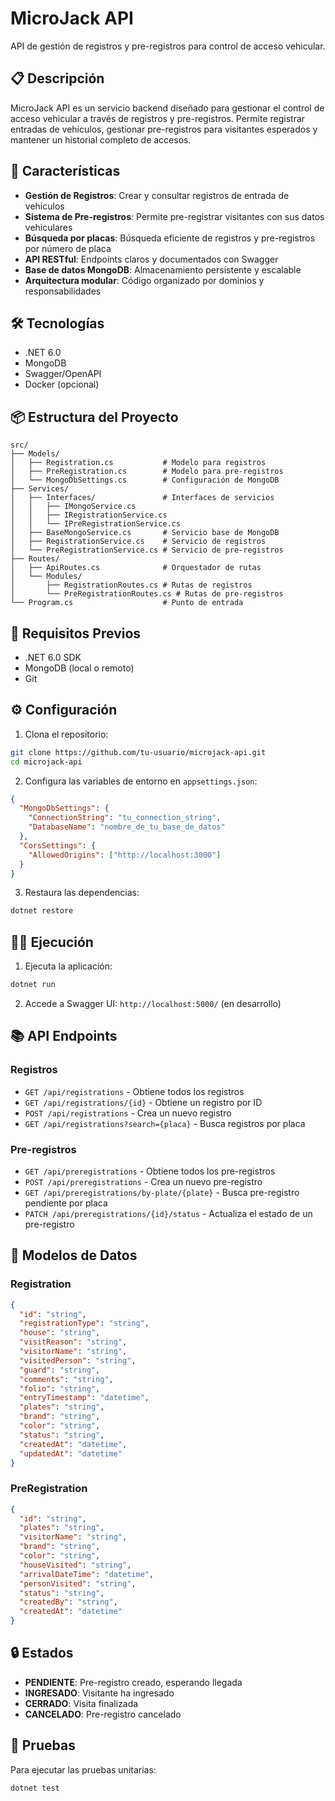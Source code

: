 # MicroJack API

API de gestión de registros y pre-registros para control de acceso vehicular.

## 📋 Descripción

MicroJack API es un servicio backend diseñado para gestionar el control de acceso vehicular a través de registros y pre-registros. Permite registrar entradas de vehículos, gestionar pre-registros para visitantes esperados y mantener un historial completo de accesos.

## 🚀 Características

- **Gestión de Registros**: Crear y consultar registros de entrada de vehículos
- **Sistema de Pre-registros**: Permite pre-registrar visitantes con sus datos vehiculares
- **Búsqueda por placas**: Búsqueda eficiente de registros y pre-registros por número de placa
- **API RESTful**: Endpoints claros y documentados con Swagger
- **Base de datos MongoDB**: Almacenamiento persistente y escalable
- **Arquitectura modular**: Código organizado por dominios y responsabilidades

## 🛠️ Tecnologías

- .NET 6.0
- MongoDB
- Swagger/OpenAPI
- Docker (opcional)

## 📦 Estructura del Proyecto

```
src/
├── Models/
│   ├── Registration.cs           # Modelo para registros
│   ├── PreRegistration.cs        # Modelo para pre-registros
│   └── MongoDbSettings.cs        # Configuración de MongoDB
├── Services/
│   ├── Interfaces/               # Interfaces de servicios
│   │   ├── IMongoService.cs
│   │   ├── IRegistrationService.cs
│   │   └── IPreRegistrationService.cs
│   ├── BaseMongoService.cs       # Servicio base de MongoDB
│   ├── RegistrationService.cs    # Servicio de registros
│   └── PreRegistrationService.cs # Servicio de pre-registros
├── Routes/
│   ├── ApiRoutes.cs              # Orquestador de rutas
│   └── Modules/
│       ├── RegistrationRoutes.cs # Rutas de registros
│       └── PreRegistrationRoutes.cs # Rutas de pre-registros
└── Program.cs                    # Punto de entrada
```

## 🚦 Requisitos Previos

- .NET 6.0 SDK
- MongoDB (local o remoto)
- Git

## ⚙️ Configuración

1. Clona el repositorio:
```bash
git clone https://github.com/tu-usuario/microjack-api.git
cd microjack-api
```

2. Configura las variables de entorno en `appsettings.json`:
```json
{
  "MongoDbSettings": {
    "ConnectionString": "tu_connection_string",
    "DatabaseName": "nombre_de_tu_base_de_datos"
  },
  "CorsSettings": {
    "AllowedOrigins": ["http://localhost:3000"]
  }
}
```

3. Restaura las dependencias:
```bash
dotnet restore
```

## 🏃‍♂️ Ejecución

1. Ejecuta la aplicación:
```bash
dotnet run
```

2. Accede a Swagger UI: `http://localhost:5000/` (en desarrollo)

## 📚 API Endpoints

### Registros

- `GET /api/registrations` - Obtiene todos los registros
- `GET /api/registrations/{id}` - Obtiene un registro por ID
- `POST /api/registrations` - Crea un nuevo registro
- `GET /api/registrations?search={placa}` - Busca registros por placa

### Pre-registros

- `GET /api/preregistrations` - Obtiene todos los pre-registros
- `POST /api/preregistrations` - Crea un nuevo pre-registro
- `GET /api/preregistrations/by-plate/{plate}` - Busca pre-registro pendiente por placa
- `PATCH /api/preregistrations/{id}/status` - Actualiza el estado de un pre-registro

## 📝 Modelos de Datos

### Registration
```json
{
  "id": "string",
  "registrationType": "string",
  "house": "string",
  "visitReason": "string",
  "visitorName": "string",
  "visitedPerson": "string",
  "guard": "string",
  "comments": "string",
  "folio": "string",
  "entryTimestamp": "datetime",
  "plates": "string",
  "brand": "string",
  "color": "string",
  "status": "string",
  "createdAt": "datetime",
  "updatedAt": "datetime"
}
```

### PreRegistration
```json
{
  "id": "string",
  "plates": "string",
  "visitorName": "string",
  "brand": "string",
  "color": "string",
  "houseVisited": "string",
  "arrivalDateTime": "datetime",
  "personVisited": "string",
  "status": "string",
  "createdBy": "string",
  "createdAt": "datetime"
}
```

## 🔒 Estados

- **PENDIENTE**: Pre-registro creado, esperando llegada
- **INGRESADO**: Visitante ha ingresado
- **CERRADO**: Visita finalizada
- **CANCELADO**: Pre-registro cancelado

## 🧪 Pruebas

Para ejecutar las pruebas unitarias:
```bash
dotnet test
```

